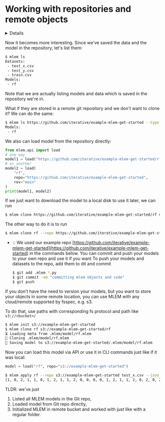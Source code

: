 # Working with repositories and remote objects

<details>

### 🧳 Requirements

We need to install DVC since model binaries in the remote example repo are
stored in the cloud remote with DVC’s help. In another section we’ll show how
MLEM works with DVC in more details.

`pip install dvc[s3]`

</details>

Now it becomes more interesting. Since we've saved the data and the model in the
repository, let's list them:

```bash
$ mlem ls
Datasets:
 - test_x.csv
 - test_y.csv
 - train.csv
Models:
 - rf
```

Note that we are actually listing models and data which is saved in the
repository we're in.

What if they are stored in a remote git repository and we don't want to clone
it? We can do the same:

```bash
$ mlem ls https://github.com/iterative/example-mlem-get-started --type model
Models:
 - rf
```

We also can load model from the repository directly:

```python
from mlem.api import load
# one way
model1 = load("https://github.com/iterative/example-mlem-get-started/rf")
# or another
model2 = load(
    "rf",
    repo="https://github.com/iterative/example-mlem-get-started",
    rev="main"
)
print(model1, model2)
```

If we just want to download the model to a local disk to use it later, we can
run

```bash
$ mlem clone https://github.com/iterative/example-mlem-get-started/rf ml_model
```

The other way to do it is to run

```bash
$ mlem clone rf --repo https://github.com/iterative/example-mlem-get-started --rev main ml_model
```

- 💡 We used our example repo
  [https://github.com/iterative/example-mlem-get-started](https://github.com/iterative/example-mlem-get-started)
  in the commands below. You can commit and push your models to your own repo
  and use it if you want
  To push your models and datasets to the repo, add them to dit and commit
  ```bash
  $ git add .mlem *.py
  $ git commit -am "committing mlem objects and code"
  $ git push
  ```

If you don’t have the need to version your models, but you want to store your
objects in some remote location, you can use MLEM with any cloud/remote
supported by fsspec, e.g. s3.

To do that, use paths with corresponding fs protocol and path like
`s3://<bucket>/`

```bash
$ mlem init s3://example-mlem-get-started
$ mlem clone rf s3://example-mlem-get-started/rf
⏳️ Loading meta from .mlem/model/rf.mlem
🐏 Cloning .mlem/model/rf.mlem
💾 Saving model to s3://example-mlem-get-started/.mlem/model/rf.mlem
```

Now you can load this model via API or use it in CLI commands just like if it
was local:

```python
model = load("rf", repo="s3://example-mlem-get-started")
```

```bash
$ mlem apply rf --repo s3://example-mlem-get-started test_x.csv --json
[1, 0, 2, 1, 1, 0, 1, 2, 1, 1, 2, 0, 0, 0, 0, 1, 2, 1, 1, 2, 0, 2, 0, 2, 2, 2, 2, 2, 0, 0, 0, 0, 1, 0, 0, 2, 1, 0]
```

TLDR: we've just

1. Listed all MLEM models in the Git repo,
2. Loaded model from Git repo directly,
3. Initialized MLEM in remote bucket and worked with just like with a regular
   folder.
